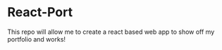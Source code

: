 # React-Port
This repo will allow me to create a react based web app to show off my portfolio and works!
